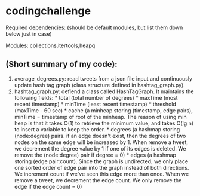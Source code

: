 # codingchallenge

Required dependencies:  (should be default modules, but list them down below just in case)

Modules: collections,itertools,heapq



## (Short summary of my code):
  1. average_degrees.py: read tweets from a json file input and continuously update hash tag graph (class structure defined in hashtag_graph.py).
  2. hashtag_graph.py: defiend a class called HashTagGraph. It maintains the following fields:
    * total (total number of degrees)
    * maxTime (most recent timestamp)
    * minTime (least recent timestamp)
    * threshold (maxTime - 60 sec)
    * cache (a minheap storing (timestamp, edge pairs), minTime = timestamp of root of the minheap. The reason of using min heap is that it takes O(1) to retrieve the minimum value, and takes O(lg n) to insert a variable to keep the order. 
    * degrees (a hashmap storing (node:degree) pairs. if an edge doesn't exist, then the degrees of two nodes on the same edge will be increased by 1. When remove a tweet, we decrement the degree value by 1 if one of its edges is deleted. We remove the (node:degree) pair if degree = 0)
    * edges (a hashmap storing (edge pair:count). Since the graph is undirected, we only place one sorted order of edge pair into the graph instead of both directions. We increment count if we've seen this edge more than once. When we remove a tweet, we decrement the edge count. We only remove the edge if the edge count = 0)
